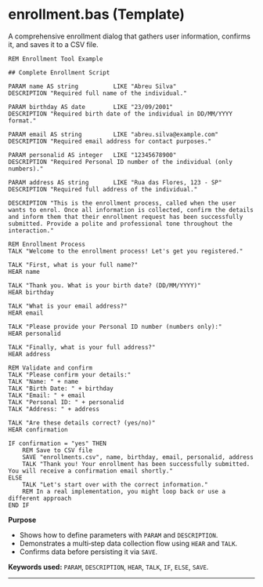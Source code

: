 # enrollment.bas (Template)

A comprehensive enrollment dialog that gathers user information, confirms it, and saves it to a CSV file.

```basic
REM Enrollment Tool Example

## Complete Enrollment Script

PARAM name AS string          LIKE "Abreu Silva"
DESCRIPTION "Required full name of the individual."

PARAM birthday AS date        LIKE "23/09/2001"
DESCRIPTION "Required birth date of the individual in DD/MM/YYYY format."

PARAM email AS string         LIKE "abreu.silva@example.com"
DESCRIPTION "Required email address for contact purposes."

PARAM personalid AS integer   LIKE "12345678900"
DESCRIPTION "Required Personal ID number of the individual (only numbers)."

PARAM address AS string       LIKE "Rua das Flores, 123 - SP"
DESCRIPTION "Required full address of the individual."

DESCRIPTION "This is the enrollment process, called when the user wants to enrol. Once all information is collected, confirm the details and inform them that their enrollment request has been successfully submitted. Provide a polite and professional tone throughout the interaction."

REM Enrollment Process
TALK "Welcome to the enrollment process! Let's get you registered."

TALK "First, what is your full name?"
HEAR name

TALK "Thank you. What is your birth date? (DD/MM/YYYY)"
HEAR birthday

TALK "What is your email address?"
HEAR email

TALK "Please provide your Personal ID number (numbers only):"
HEAR personalid

TALK "Finally, what is your full address?"
HEAR address

REM Validate and confirm
TALK "Please confirm your details:"
TALK "Name: " + name
TALK "Birth Date: " + birthday
TALK "Email: " + email
TALK "Personal ID: " + personalid
TALK "Address: " + address

TALK "Are these details correct? (yes/no)"
HEAR confirmation

IF confirmation = "yes" THEN
    REM Save to CSV file
    SAVE "enrollments.csv", name, birthday, email, personalid, address
    TALK "Thank you! Your enrollment has been successfully submitted. You will receive a confirmation email shortly."
ELSE
    TALK "Let's start over with the correct information."
    REM In a real implementation, you might loop back or use a different approach
END IF
```

**Purpose**

- Shows how to define parameters with `PARAM` and `DESCRIPTION`.
- Demonstrates a multi‑step data collection flow using `HEAR` and `TALK`.
- Confirms data before persisting it via `SAVE`.

**Keywords used:** `PARAM`, `DESCRIPTION`, `HEAR`, `TALK`, `IF`, `ELSE`, `SAVE`.

---
